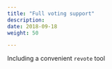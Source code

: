 ```yaml
---
title: "Full voting support"
description:
date: 2018-09-18
weight: 50

---
```

Including a convenient `revote` tool
